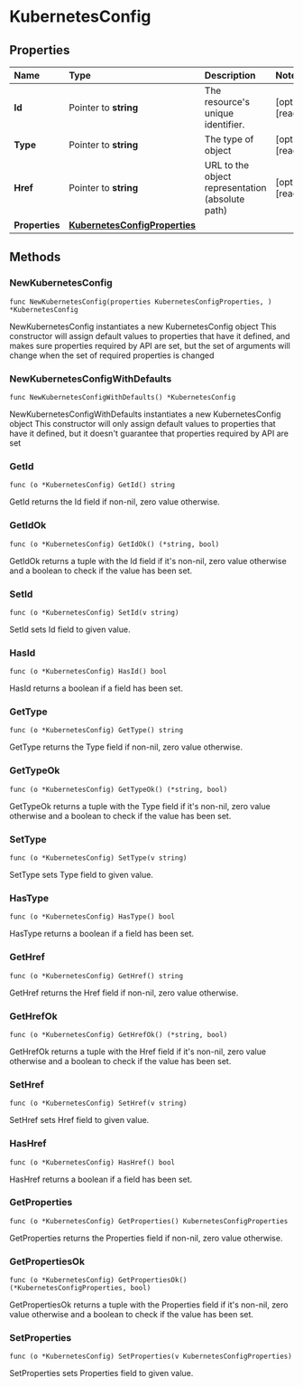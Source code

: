 # KubernetesConfig

## Properties

| Name | Type | Description | Notes |
| :--- | :--- | :--- | :--- |
| **Id** | Pointer to **string** | The resource's unique identifier. | \[optional\] \[readonly\] |
| **Type** | Pointer to **string** | The type of object | \[optional\] \[readonly\] |
| **Href** | Pointer to **string** | URL to the object representation \(absolute path\) | \[optional\] \[readonly\] |
| **Properties** | [**KubernetesConfigProperties**](kubernetesconfigproperties.md) |  |  |

## Methods

### NewKubernetesConfig

`func NewKubernetesConfig(properties KubernetesConfigProperties, ) *KubernetesConfig`

NewKubernetesConfig instantiates a new KubernetesConfig object This constructor will assign default values to properties that have it defined, and makes sure properties required by API are set, but the set of arguments will change when the set of required properties is changed

### NewKubernetesConfigWithDefaults

`func NewKubernetesConfigWithDefaults() *KubernetesConfig`

NewKubernetesConfigWithDefaults instantiates a new KubernetesConfig object This constructor will only assign default values to properties that have it defined, but it doesn't guarantee that properties required by API are set

### GetId

`func (o *KubernetesConfig) GetId() string`

GetId returns the Id field if non-nil, zero value otherwise.

### GetIdOk

`func (o *KubernetesConfig) GetIdOk() (*string, bool)`

GetIdOk returns a tuple with the Id field if it's non-nil, zero value otherwise and a boolean to check if the value has been set.

### SetId

`func (o *KubernetesConfig) SetId(v string)`

SetId sets Id field to given value.

### HasId

`func (o *KubernetesConfig) HasId() bool`

HasId returns a boolean if a field has been set.

### GetType

`func (o *KubernetesConfig) GetType() string`

GetType returns the Type field if non-nil, zero value otherwise.

### GetTypeOk

`func (o *KubernetesConfig) GetTypeOk() (*string, bool)`

GetTypeOk returns a tuple with the Type field if it's non-nil, zero value otherwise and a boolean to check if the value has been set.

### SetType

`func (o *KubernetesConfig) SetType(v string)`

SetType sets Type field to given value.

### HasType

`func (o *KubernetesConfig) HasType() bool`

HasType returns a boolean if a field has been set.

### GetHref

`func (o *KubernetesConfig) GetHref() string`

GetHref returns the Href field if non-nil, zero value otherwise.

### GetHrefOk

`func (o *KubernetesConfig) GetHrefOk() (*string, bool)`

GetHrefOk returns a tuple with the Href field if it's non-nil, zero value otherwise and a boolean to check if the value has been set.

### SetHref

`func (o *KubernetesConfig) SetHref(v string)`

SetHref sets Href field to given value.

### HasHref

`func (o *KubernetesConfig) HasHref() bool`

HasHref returns a boolean if a field has been set.

### GetProperties

`func (o *KubernetesConfig) GetProperties() KubernetesConfigProperties`

GetProperties returns the Properties field if non-nil, zero value otherwise.

### GetPropertiesOk

`func (o *KubernetesConfig) GetPropertiesOk() (*KubernetesConfigProperties, bool)`

GetPropertiesOk returns a tuple with the Properties field if it's non-nil, zero value otherwise and a boolean to check if the value has been set.

### SetProperties

`func (o *KubernetesConfig) SetProperties(v KubernetesConfigProperties)`

SetProperties sets Properties field to given value.

